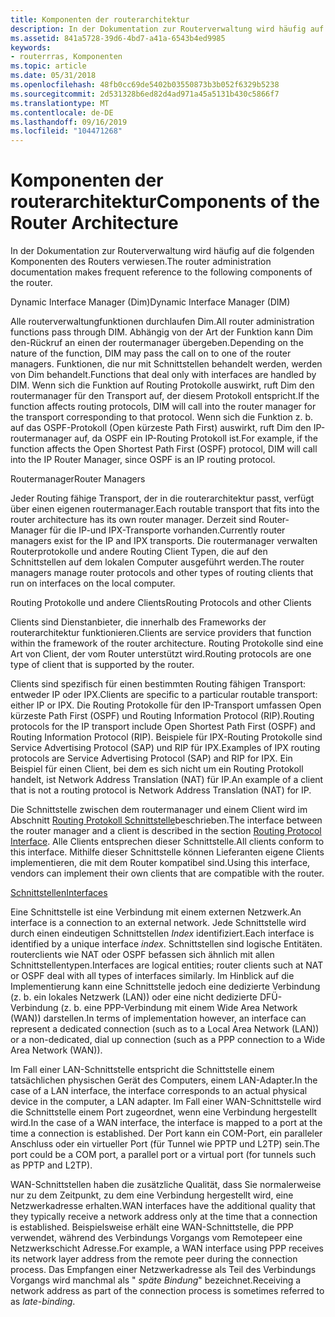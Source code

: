 ```yaml
---
title: Komponenten der routerarchitektur
description: In der Dokumentation zur Routerverwaltung wird häufig auf die folgenden Komponenten des Routers verwiesen.
ms.assetid: 841a5728-39d6-4bd7-a41a-6543b4ed9985
keywords:
- routerrras, Komponenten
ms.topic: article
ms.date: 05/31/2018
ms.openlocfilehash: 48fb0cc69de5402b03550873b3b052f6329b5238
ms.sourcegitcommit: 2d531328b6ed82d4ad971a45a5131b430c5866f7
ms.translationtype: MT
ms.contentlocale: de-DE
ms.lasthandoff: 09/16/2019
ms.locfileid: "104471268"
---
```

# <a name="components-of-the-router-architecture"></a><span data-ttu-id="35e85-104">Komponenten der routerarchitektur</span><span class="sxs-lookup"><span data-stu-id="35e85-104">Components of the Router Architecture</span></span>

<span data-ttu-id="35e85-105">In der Dokumentation zur Routerverwaltung wird häufig auf die folgenden Komponenten des Routers verwiesen.</span><span class="sxs-lookup"><span data-stu-id="35e85-105">The router administration documentation makes frequent reference to the following components of the router.</span></span>

<span data-ttu-id="35e85-106">Dynamic Interface Manager (Dim)</span><span class="sxs-lookup"><span data-stu-id="35e85-106">Dynamic Interface Manager (DIM)</span></span>

<span data-ttu-id="35e85-107">Alle routerverwaltungfunktionen durchlaufen Dim.</span><span class="sxs-lookup"><span data-stu-id="35e85-107">All router administration functions pass through DIM.</span></span> <span data-ttu-id="35e85-108">Abhängig von der Art der Funktion kann Dim den-Rückruf an einen der routermanager übergeben.</span><span class="sxs-lookup"><span data-stu-id="35e85-108">Depending on the nature of the function, DIM may pass the call on to one of the router managers.</span></span> <span data-ttu-id="35e85-109">Funktionen, die nur mit Schnittstellen behandelt werden, werden von Dim behandelt.</span><span class="sxs-lookup"><span data-stu-id="35e85-109">Functions that deal only with interfaces are handled by DIM.</span></span> <span data-ttu-id="35e85-110">Wenn sich die Funktion auf Routing Protokolle auswirkt, ruft Dim den routermanager für den Transport auf, der diesem Protokoll entspricht.</span><span class="sxs-lookup"><span data-stu-id="35e85-110">If the function affects routing protocols, DIM will call into the router manager for the transport corresponding to that protocol.</span></span> <span data-ttu-id="35e85-111">Wenn sich die Funktion z. b. auf das OSPF-Protokoll (Open kürzeste Path First) auswirkt, ruft Dim den IP-routermanager auf, da OSPF ein IP-Routing Protokoll ist.</span><span class="sxs-lookup"><span data-stu-id="35e85-111">For example, if the function affects the Open Shortest Path First (OSPF) protocol, DIM will call into the IP Router Manager, since OSPF is an IP routing protocol.</span></span>

<span data-ttu-id="35e85-112">Routermanager</span><span class="sxs-lookup"><span data-stu-id="35e85-112">Router Managers</span></span>

<span data-ttu-id="35e85-113">Jeder Routing fähige Transport, der in die routerarchitektur passt, verfügt über einen eigenen routermanager.</span><span class="sxs-lookup"><span data-stu-id="35e85-113">Each routable transport that fits into the router architecture has its own router manager.</span></span> <span data-ttu-id="35e85-114">Derzeit sind Router-Manager für die IP-und IPX-Transporte vorhanden.</span><span class="sxs-lookup"><span data-stu-id="35e85-114">Currently router managers exist for the IP and IPX transports.</span></span> <span data-ttu-id="35e85-115">Die routermanager verwalten Routerprotokolle und andere Routing Client Typen, die auf den Schnittstellen auf dem lokalen Computer ausgeführt werden.</span><span class="sxs-lookup"><span data-stu-id="35e85-115">The router managers manage router protocols and other types of routing clients that run on interfaces on the local computer.</span></span>

<span data-ttu-id="35e85-116">Routing Protokolle und andere Clients</span><span class="sxs-lookup"><span data-stu-id="35e85-116">Routing Protocols and other Clients</span></span>

<span data-ttu-id="35e85-117">Clients sind Dienstanbieter, die innerhalb des Frameworks der routerarchitektur funktionieren.</span><span class="sxs-lookup"><span data-stu-id="35e85-117">Clients are service providers that function within the framework of the router architecture.</span></span> <span data-ttu-id="35e85-118">Routing Protokolle sind eine Art von Client, der vom Router unterstützt wird.</span><span class="sxs-lookup"><span data-stu-id="35e85-118">Routing protocols are one type of client that is supported by the router.</span></span>

<span data-ttu-id="35e85-119">Clients sind spezifisch für einen bestimmten Routing fähigen Transport: entweder IP oder IPX.</span><span class="sxs-lookup"><span data-stu-id="35e85-119">Clients are specific to a particular routable transport: either IP or IPX.</span></span> <span data-ttu-id="35e85-120">Die Routing Protokolle für den IP-Transport umfassen Open kürzeste Path First (OSPF) und Routing Information Protocol (RIP).</span><span class="sxs-lookup"><span data-stu-id="35e85-120">Routing protocols for the IP transport include Open Shortest Path First (OSPF) and Routing Information Protocol (RIP).</span></span> <span data-ttu-id="35e85-121">Beispiele für IPX-Routing Protokolle sind Service Advertising Protocol (SAP) und RIP für IPX.</span><span class="sxs-lookup"><span data-stu-id="35e85-121">Examples of IPX routing protocols are Service Advertising Protocol (SAP) and RIP for IPX.</span></span> <span data-ttu-id="35e85-122">Ein Beispiel für einen Client, bei dem es sich nicht um ein Routing Protokoll handelt, ist Network Address Translation (NAT) für IP.</span><span class="sxs-lookup"><span data-stu-id="35e85-122">An example of a client that is not a routing protocol is Network Address Translation (NAT) for IP.</span></span>

<span data-ttu-id="35e85-123">Die Schnittstelle zwischen dem routermanager und einem Client wird im Abschnitt [Routing Protokoll Schnittstelle](about-routing-protocol-interface.md)beschrieben.</span><span class="sxs-lookup"><span data-stu-id="35e85-123">The interface between the router manager and a client is described in the section [Routing Protocol Interface](about-routing-protocol-interface.md).</span></span> <span data-ttu-id="35e85-124">Alle Clients entsprechen dieser Schnittstelle.</span><span class="sxs-lookup"><span data-stu-id="35e85-124">All clients conform to this interface.</span></span> <span data-ttu-id="35e85-125">Mithilfe dieser Schnittstelle können Lieferanten eigene Clients implementieren, die mit dem Router kompatibel sind.</span><span class="sxs-lookup"><span data-stu-id="35e85-125">Using this interface, vendors can implement their own clients that are compatible with the router.</span></span>

[<span data-ttu-id="35e85-126">Schnittstellen</span><span class="sxs-lookup"><span data-stu-id="35e85-126">Interfaces</span></span>](interfaces.md)

<span data-ttu-id="35e85-127">Eine Schnittstelle ist eine Verbindung mit einem externen Netzwerk.</span><span class="sxs-lookup"><span data-stu-id="35e85-127">An interface is a connection to an external network.</span></span> <span data-ttu-id="35e85-128">Jede Schnittstelle wird durch einen eindeutigen Schnittstellen *Index* identifiziert.</span><span class="sxs-lookup"><span data-stu-id="35e85-128">Each interface is identified by a unique interface *index*.</span></span> <span data-ttu-id="35e85-129">Schnittstellen sind logische Entitäten. routerclients wie NAT oder OSPF befassen sich ähnlich mit allen Schnittstellentypen.</span><span class="sxs-lookup"><span data-stu-id="35e85-129">Interfaces are logical entities; router clients such at NAT or OSPF deal with all types of interfaces similarly.</span></span> <span data-ttu-id="35e85-130">Im Hinblick auf die Implementierung kann eine Schnittstelle jedoch eine dedizierte Verbindung (z. b. ein lokales Netzwerk (LAN)) oder eine nicht dedizierte DFÜ-Verbindung (z. b. eine PPP-Verbindung mit einem Wide Area Network (WAN)) darstellen.</span><span class="sxs-lookup"><span data-stu-id="35e85-130">In terms of implementation however, an interface can represent a dedicated connection (such as to a Local Area Network (LAN)) or a non-dedicated, dial up connection (such as a PPP connection to a Wide Area Network (WAN)).</span></span>

<span data-ttu-id="35e85-131">Im Fall einer LAN-Schnittstelle entspricht die Schnittstelle einem tatsächlichen physischen Gerät des Computers, einem LAN-Adapter.</span><span class="sxs-lookup"><span data-stu-id="35e85-131">In the case of a LAN interface, the interface corresponds to an actual physical device in the computer, a LAN adapter.</span></span> <span data-ttu-id="35e85-132">Im Fall einer WAN-Schnittstelle wird die Schnittstelle einem Port zugeordnet, wenn eine Verbindung hergestellt wird.</span><span class="sxs-lookup"><span data-stu-id="35e85-132">In the case of a WAN interface, the interface is mapped to a port at the time a connection is established.</span></span> <span data-ttu-id="35e85-133">Der Port kann ein COM-Port, ein paralleler Anschluss oder ein virtueller Port (für Tunnel wie PPTP und L2TP) sein.</span><span class="sxs-lookup"><span data-stu-id="35e85-133">The port could be a COM port, a parallel port or a virtual port (for tunnels such as PPTP and L2TP).</span></span>

<span data-ttu-id="35e85-134">WAN-Schnittstellen haben die zusätzliche Qualität, dass Sie normalerweise nur zu dem Zeitpunkt, zu dem eine Verbindung hergestellt wird, eine Netzwerkadresse erhalten.</span><span class="sxs-lookup"><span data-stu-id="35e85-134">WAN interfaces have the additional quality that they typically receive a network address only at the time that a connection is established.</span></span> <span data-ttu-id="35e85-135">Beispielsweise erhält eine WAN-Schnittstelle, die PPP verwendet, während des Verbindungs Vorgangs vom Remotepeer eine Netzwerkschicht Adresse.</span><span class="sxs-lookup"><span data-stu-id="35e85-135">For example, a WAN interface using PPP receives its network layer address from the remote peer during the connection process.</span></span> <span data-ttu-id="35e85-136">Das Empfangen einer Netzwerkadresse als Teil des Verbindungs Vorgangs wird manchmal als " *späte Bindung*" bezeichnet.</span><span class="sxs-lookup"><span data-stu-id="35e85-136">Receiving a network address as part of the connection process is sometimes referred to as *late-binding*.</span></span>

 

 





